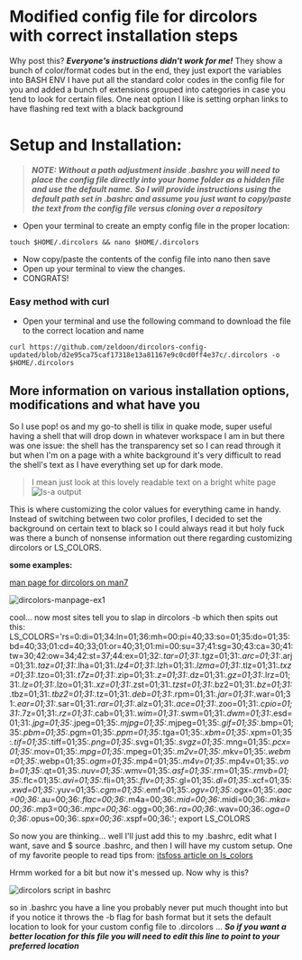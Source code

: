 # Modified config file for **dircolors** with correct installation steps
Why post this? ***Everyone's instructions didn't work for me!*** 
They show a bunch of color/format codes but in the end, they just export the variables into BASH ENV
I have put all the standard color codes in the config file for you and added a bunch of extensions grouped into categories in case you tend to look for certain files. One neat option I like is setting orphan links to have flashing red text with a black background

# Setup and Installation:
> ***NOTE: Without a path adjustment inside .bashrc you will need to place the config file directly into your home folder as a hidden file and use the default name.***
> ***So I will provide instructions using the default path set in .bashrc and assume you just want to copy/paste the text from the config file versus cloning over a repository***

+ Open your terminal to create an empty config file in the proper location:
 ```shell
 touch $HOME/.dircolors && nano $HOME/.dircolors 
 ```
+ Now copy/paste the contents of the config file into nano then save 
+ Open up your terminal to view the changes.
+ CONGRATS!

### Easy method with curl
+ Open your terminal and use the following command to download the file to the correct location and name
 ```shell
 curl https://github.com/zeldoon/dircolors-config-updated/blob/d2e95ca75caf17318e13a81167e9c0cd0ff4e37c/.dircolors -o $HOME/.dircolors
 ```

## More information on various installation options, modifications and what have you 
So I use pop! os and my go-to shell is tilix in quake mode, super useful having a shell that will drop down in whatever workspace I am in but there was one issue: the shell has the transparency set so I can read through it but when I'm on a page with a white background it's very difficult to read the shell's text as I have everything set up for dark mode.
> I mean just look at this lovely readable text on a bright white page
> ![ls-a output](https://github.com/zeldoon/dircolors-config-updated/assets/20314483/93a7a324-c5ab-441e-b059-5eb26ee16d7e)


This is where customizing the color values for everything came in handy. Instead of switching between two color profiles, I decided to set the background on certain text to black so I could always read it but holy fuck was there a bunch of nonsense information out there regarding customizing dircolors or LS_COLORS. 

**some examples:**
 
[man page for dircolors on man7](https://man7.org/linux/man-pages/man1/dircolors.1.html) 

![dircolors-manpage-ex1](https://github.com/zeldoon/dircolors-config-updated/assets/20314483/31710e99-b7cb-483d-8c91-f51ff8bcdeaf)

cool... now most sites tell you to slap in dircolors -b which then spits out this:
LS_COLORS='rs=0:di=01;34:ln=01;36:mh=00:pi=40;33:so=01;35:do=01;35:bd=40;33;01:cd=40;33;01:or=40;31;01:mi=00:su=37;41:sg=30;43:ca=30;41:tw=30;42:ow=34;42:st=37;44:ex=01;32:*.tar=01;31:*.tgz=01;31:*.arc=01;31:*.arj=01;31:*.taz=01;31:*.lha=01;31:*.lz4=01;31:*.lzh=01;31:*.lzma=01;31:*.tlz=01;31:*.txz=01;31:*.tzo=01;31:*.t7z=01;31:*.zip=01;31:*.z=01;31:*.dz=01;31:*.gz=01;31:*.lrz=01;31:*.lz=01;31:*.lzo=01;31:*.xz=01;31:*.zst=01;31:*.tzst=01;31:*.bz2=01;31:*.bz=01;31:*.tbz=01;31:*.tbz2=01;31:*.tz=01;31:*.deb=01;31:*.rpm=01;31:*.jar=01;31:*.war=01;31:*.ear=01;31:*.sar=01;31:*.rar=01;31:*.alz=01;31:*.ace=01;31:*.zoo=01;31:*.cpio=01;31:*.7z=01;31:*.rz=01;31:*.cab=01;31:*.wim=01;31:*.swm=01;31:*.dwm=01;31:*.esd=01;31:*.jpg=01;35:*.jpeg=01;35:*.mjpg=01;35:*.mjpeg=01;35:*.gif=01;35:*.bmp=01;35:*.pbm=01;35:*.pgm=01;35:*.ppm=01;35:*.tga=01;35:*.xbm=01;35:*.xpm=01;35:*.tif=01;35:*.tiff=01;35:*.png=01;35:*.svg=01;35:*.svgz=01;35:*.mng=01;35:*.pcx=01;35:*.mov=01;35:*.mpg=01;35:*.mpeg=01;35:*.m2v=01;35:*.mkv=01;35:*.webm=01;35:*.webp=01;35:*.ogm=01;35:*.mp4=01;35:*.m4v=01;35:*.mp4v=01;35:*.vob=01;35:*.qt=01;35:*.nuv=01;35:*.wmv=01;35:*.asf=01;35:*.rm=01;35:*.rmvb=01;35:*.flc=01;35:*.avi=01;35:*.fli=01;35:*.flv=01;35:*.gl=01;35:*.dl=01;35:*.xcf=01;35:*.xwd=01;35:*.yuv=01;35:*.cgm=01;35:*.emf=01;35:*.ogv=01;35:*.ogx=01;35:*.aac=00;36:*.au=00;36:*.flac=00;36:*.m4a=00;36:*.mid=00;36:*.midi=00;36:*.mka=00;36:*.mp3=00;36:*.mpc=00;36:*.ogg=00;36:*.ra=00;36:*.wav=00;36:*.oga=00;36:*.opus=00;36:*.spx=00;36:*.xspf=00;36:'; export LS_COLORS

So now you are thinking... well I'll just add this to my .bashrc, edit what I want, save and $ source .bashrc, and then I will have my custom setup.
One of my favorite people to read tips from: [ itsfoss article on ls_colors ](https://itsfoss.com/ls-color-output/)

Hrmm worked for a bit but now it's messed up. Now why is this?

![dircolors script in bashrc](https://github.com/zeldoon/dircolors-config-updated/assets/20314483/c0d4e20d-0691-4033-b87c-a2295fa69f91)

so in .bashrc you have a line you probably never put much thought into but if you notice it throws the -b flag for bash format but it sets the default location to look for your custom config file to .dircolors ...
***So if you want a better location for this file you will need to edit this line to point to your preferred location***

